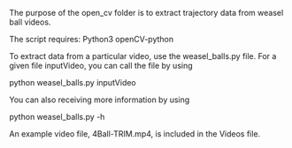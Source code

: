 The purpose of the open_cv folder is to extract trajectory data from weasel ball videos.

The script requires:
Python3 
openCV-python 

To extract data from a particular video, use the weasel_balls.py file. For a given file inputVideo, you can call the file by using

python weasel_balls.py inputVideo

You can also receiving more information by using

python weasel_balls.py -h

An example video file, 4Ball-TRIM.mp4, is included in the Videos file. 
